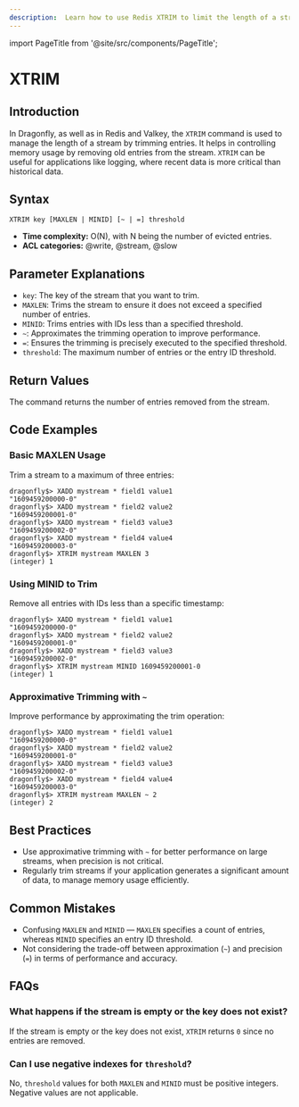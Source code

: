 ```yaml
---
description:  Learn how to use Redis XTRIM to limit the length of a stream to a certain size.
---
```


import PageTitle from '@site/src/components/PageTitle';

# XTRIM

<PageTitle title="Redis XTRIM Command (Documentation) | Dragonfly" />

## Introduction

In Dragonfly, as well as in Redis and Valkey, the `XTRIM` command is used to manage the length of a stream by trimming entries.
It helps in controlling memory usage by removing old entries from the stream.
`XTRIM` can be useful for applications like logging, where recent data is more critical than historical data.

## Syntax

```shell
XTRIM key [MAXLEN | MINID] [~ | =] threshold
```

- **Time complexity:** O(N), with N being the number of evicted entries.
- **ACL categories:** @write, @stream, @slow

## Parameter Explanations

- `key`: The key of the stream that you want to trim.
- `MAXLEN`: Trims the stream to ensure it does not exceed a specified number of entries.
- `MINID`: Trims entries with IDs less than a specified threshold.
- `~`: Approximates the trimming operation to improve performance.
- `=`: Ensures the trimming is precisely executed to the specified threshold.
- `threshold`: The maximum number of entries or the entry ID threshold.

## Return Values

The command returns the number of entries removed from the stream.

## Code Examples

### Basic MAXLEN Usage

Trim a stream to a maximum of three entries:

```shell
dragonfly$> XADD mystream * field1 value1
"1609459200000-0"
dragonfly$> XADD mystream * field2 value2
"1609459200001-0"
dragonfly$> XADD mystream * field3 value3
"1609459200002-0"
dragonfly$> XADD mystream * field4 value4
"1609459200003-0"
dragonfly$> XTRIM mystream MAXLEN 3
(integer) 1
```

### Using MINID to Trim

Remove all entries with IDs less than a specific timestamp:

```shell
dragonfly$> XADD mystream * field1 value1
"1609459200000-0"
dragonfly$> XADD mystream * field2 value2
"1609459200001-0"
dragonfly$> XADD mystream * field3 value3
"1609459200002-0"
dragonfly$> XTRIM mystream MINID 1609459200001-0
(integer) 1
```

### Approximative Trimming with `~`

Improve performance by approximating the trim operation:

```shell
dragonfly$> XADD mystream * field1 value1
"1609459200000-0"
dragonfly$> XADD mystream * field2 value2
"1609459200001-0"
dragonfly$> XADD mystream * field3 value3
"1609459200002-0"
dragonfly$> XADD mystream * field4 value4
"1609459200003-0"
dragonfly$> XTRIM mystream MAXLEN ~ 2
(integer) 2
```

## Best Practices

- Use approximative trimming with `~` for better performance on large streams, when precision is not critical.
- Regularly trim streams if your application generates a significant amount of data, to manage memory usage efficiently.

## Common Mistakes

- Confusing `MAXLEN` and `MINID` — `MAXLEN` specifies a count of entries, whereas `MINID` specifies an entry ID threshold.
- Not considering the trade-off between approximation (`~`) and precision (`=`) in terms of performance and accuracy.

## FAQs

### What happens if the stream is empty or the key does not exist?

If the stream is empty or the key does not exist, `XTRIM` returns `0` since no entries are removed.

### Can I use negative indexes for `threshold`?

No, `threshold` values for both `MAXLEN` and `MINID` must be positive integers. Negative values are not applicable.